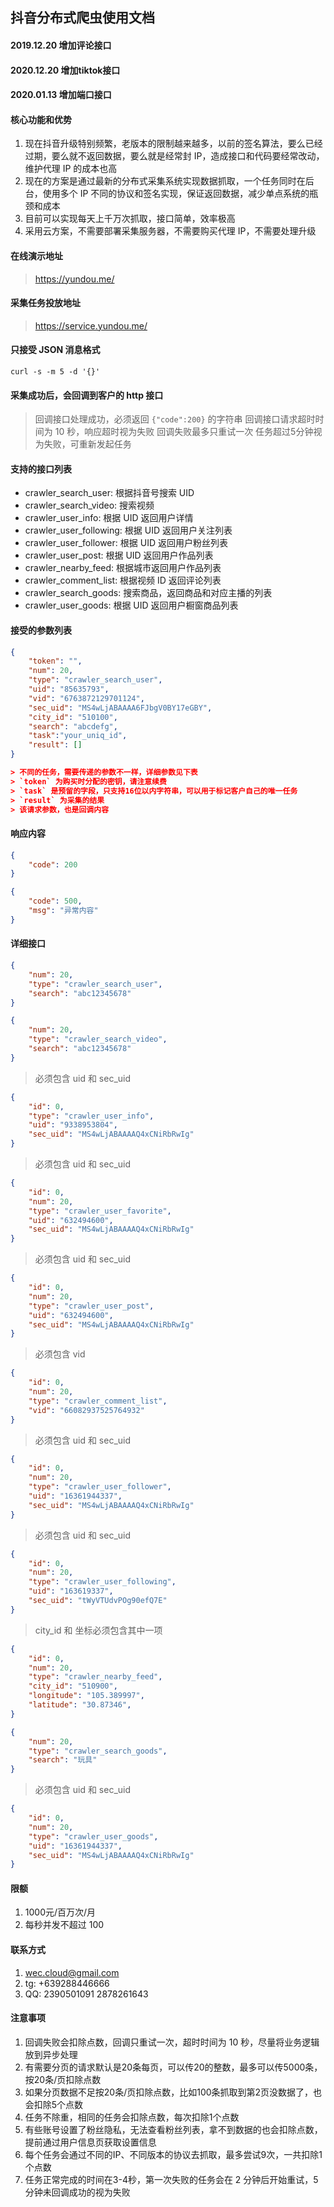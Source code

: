 ## 抖音分布式爬虫使用文档

#### 2019.12.20 增加评论接口
#### 2020.12.20 增加tiktok接口
#### 2020.01.13 增加端口接口

#### 核心功能和优势

1. 现在抖音升级特别频繁，老版本的限制越来越多，以前的签名算法，要么已经过期，要么就不返回数据，要么就是经常封 IP，造成接口和代码要经常改动，维护代理 IP 的成本也高
2. 现在的方案是通过最新的分布式采集系统实现数据抓取，一个任务同时在后台，使用多个 IP 不同的协议和签名实现，保证返回数据，减少单点系统的瓶颈和成本
3. 目前可以实现每天上千万次抓取，接口简单，效率极高
4. 采用云方案，不需要部署采集服务器，不需要购买代理 IP，不需要处理升级

#### 在线演示地址

> https://yundou.me/

#### 采集任务投放地址

> https://service.yundou.me/

#### 只接受 JSON 消息格式

```shell
curl -s -m 5 -d '{}'
```

#### 采集成功后，会回调到客户的 http 接口

> 回调接口处理成功，必须返回 `{"code":200}` 的字符串
> 回调接口请求超时时间为 10 秒，响应超时视为失败
> 回调失败最多只重试一次
> 任务超过5分钟视为失败，可重新发起任务


#### 支持的接口列表

- crawler_search_user: 根据抖音号搜索 UID
- crawler_search_video: 搜索视频
- crawler_user_info: 根据 UID 返回用户详情
- crawler_user_following: 根据 UID 返回用户关注列表
- crawler_user_follower: 根据 UID 返回用户粉丝列表
- crawler_user_post: 根据 UID 返回用户作品列表
- crawler_nearby_feed: 根据城市返回用户作品列表
- crawler_comment_list: 根据视频 ID 返回评论列表
- crawler_search_goods: 搜索商品，返回商品和对应主播的列表
- crawler_user_goods: 根据 UID 返回用户橱窗商品列表

#### 接受的参数列表

```json
{
    "token": "",
    "num": 20,
    "type": "crawler_search_user",
    "uid": "85635793",
    "vid": "6763872129701124",
    "sec_uid": "MS4wLjABAAAA6FJbgV0BY17eGBY",
    "city_id": "510100",
    "search": "abcdefg",
    "task":"your_uniq_id",
    "result": []
}

> 不同的任务，需要传递的参数不一样，详细参数见下表
> `token` 为购买时分配的密钥，请注意续费
> `task` 是预留的字段，只支持16位以内字符串，可以用于标记客户自己的唯一任务
> `result` 为采集的结果
> 该请求参数，也是回调内容

```

#### 响应内容

>
```json
{
    "code": 200
}
```

```json
{
    "code": 500,
    "msg": "异常内容"
}
```

#### 详细接口

```json
{
    "num": 20,
    "type": "crawler_search_user",
    "search": "abc12345678"
}
```

```json
{
    "num": 20,
    "type": "crawler_search_video",
    "search": "abc12345678"
}
```

> 必须包含 uid 和 sec_uid

```json
{
    "id": 0,
    "type": "crawler_user_info",
    "uid": "9338953804",
    "sec_uid": "MS4wLjABAAAAQ4xCNiRbRwIg"
}
```

> 必须包含 uid 和 sec_uid

```json
{
    "id": 0,
    "num": 20,
    "type": "crawler_user_favorite",
    "uid": "632494600",
    "sec_uid": "MS4wLjABAAAAQ4xCNiRbRwIg"
}
```

> 必须包含 uid 和 sec_uid

```json
{
    "id": 0,
    "num": 20,
    "type": "crawler_user_post",
    "uid": "632494600",
    "sec_uid": "MS4wLjABAAAAQ4xCNiRbRwIg"
}
```

> 必须包含 vid

```json
{
    "id": 0,
    "num": 20,
    "type": "crawler_comment_list",
    "vid": "66082937525764932"
}
```

> 必须包含 uid 和 sec_uid

```json
{
    "id": 0,
    "num": 20,
    "type": "crawler_user_follower",
    "uid": "16361944337",
    "sec_uid": "MS4wLjABAAAAQ4xCNiRbRwIg"
}
```

> 必须包含 uid 和 sec_uid

```json
{
    "id": 0,
    "num": 20,
    "type": "crawler_user_following",
    "uid": "163619337",
    "sec_uid": "tWyVTUdvPOg90efQ7E"
}
```

> city_id 和 坐标必须包含其中一项

```json
{
    "id": 0,
    "num": 20,
    "type": "crawler_nearby_feed",
    "city_id": "510900",
    "longitude": "105.389997",
    "latitude": "30.87346",
}

```

```json
{
    "num": 20,
    "type": "crawler_search_goods",
    "search": "玩具"
}
```

> 必须包含 uid 和 sec_uid

```json
{
    "id": 0,
    "num": 20,
    "type": "crawler_user_goods",
    "uid": "16361944337",
    "sec_uid": "MS4wLjABAAAAQ4xCNiRbRwIg"
}
```

#### 限额

1. 1000元/百万次/月
2. 每秒并发不超过 100

#### 联系方式

1. wec.cloud@gmail.com
2. tg: +639288446666
3. QQ: 2390501091 2878261643

#### 注意事项

1. 回调失败会扣除点数，回调只重试一次，超时时间为 10 秒，尽量将业务逻辑放到异步处理
2. 有需要分页的请求默认是20条每页，可以传20的整数，最多可以传5000条，按20条/页扣除点数
3. 如果分页数据不足按20条/页扣除点数，比如100条抓取到第2页没数据了，也会扣除5个点数
3. 任务不除重，相同的任务会扣除点数，每次扣除1个点数
4. 有些账号设置了粉丝隐私，无法查看粉丝列表，拿不到数据的也会扣除点数，提前通过用户信息页获取设置信息
5. 每个任务会通过不同的IP、不同版本的协议去抓取，最多尝试9次，一共扣除1个点数
6. 任务正常完成的时间在3-4秒，第一次失败的任务会在 2 分钟后开始重试，5分钟未回调成功的视为失败
